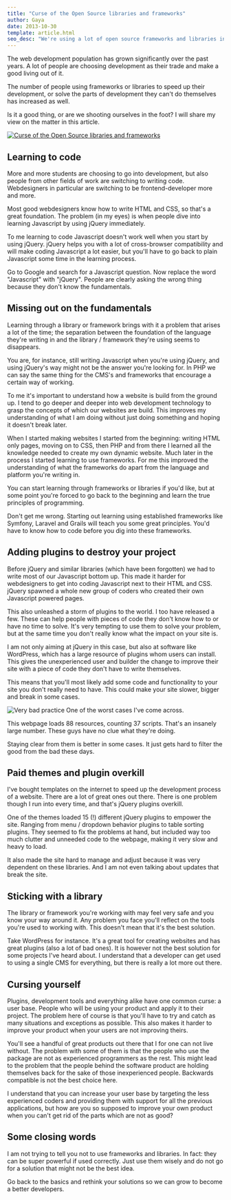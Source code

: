 ```yaml
---
title: "Curse of the Open Source libraries and frameworks"
author: Gaya
date: 2013-10-30
template: article.html
seo_desc: "We're using a lot of open source frameworks and libraries in web development these days. We have to be careful though. This article goes over many pitfalls."
---
```

The web development population has grown significantly over the past years. A lot of people are choosing development as their trade and make a good living out of it.

The number of people using frameworks or libraries to speed up their development, or solve the parts of development they can't do themselves has increased as well.

Is it a good thing, or are we shooting ourselves in the foot? I will share my view on the matter in this article.

[![Curse of the Open Source libraries and frameworks](/articles/curse-of-the-open-source-libraries-frameworks/curse-of-the-open-source-libraries-frameworks1.jpg)](http://www.gayadesign.com/articles/curse-of-the-open-source-libraries-frameworks/)

<span class="more"></span>

Learning to code
----------------

More and more students are choosing to go into development, but also people from other fields of work are switching to writing code. Webdesigners in particular are switching to be frontend-developer more and more.

Most good webdesigners know how to write HTML and CSS, so that's a great foundation. The problem (in my eyes) is when people dive into learning Javascript by using jQuery immediately.

To me learning to code Javascript doesn't work well when you start by using jQuery. jQuery helps you with a lot of cross-browser compatibility and will make coding Javascript a lot easier, but you'll have to go back to plain Javascript some time in the learning process.

Go to Google and search for a Javascript question. Now replace the word "Javascript" with "jQuery". People are clearly asking the wrong thing because they don't know the fundamentals.

Missing out on the fundamentals
-------------------------------

Learning through a library or framework brings with it a problem that arises a lot of the time; the separation between the foundation of the language they're writing in and the library / framework they're using seems to disappears.

You are, for instance, still writing Javascript when you're using jQuery, and using jQuery's way might not be the answer you're looking for. In PHP we can say the same thing for the CMS's and frameworks that encourage a certain way of working.

To me it's important to understand how a website is build from the ground up. I tend to go deeper and deeper into web development technology to grasp the concepts of which our websites are build. This improves my understanding of what I am doing without just doing something and hoping it doesn't break later.

When I started making websites I started from the beginning: writing HTML only pages, moving on to CSS, then PHP and from there I learned all the knowledge needed to create my own dynamic website. Much later in the process I started learning to use frameworks. For me this improved the understanding of what the frameworks do apart from the language and platform you're writing in.

You can start learning through frameworks or libraries if you'd like, but at some point you're forced to go back to the beginning and learn the true principles of programming.

Don't get me wrong. Starting out learning using established frameworks like Symfony, Laravel and Grails will teach you some great principles. You'd have to know how to code before you dig into these frameworks.

Adding plugins to destroy your project
--------------------------------------

Before jQuery and similar libraries (which have been forgotten) we had to write most of our Javascript bottom up. This made it harder for webdesigners to get into coding Javascript next to their HTML and CSS. jQuery spawned a whole new group of coders who created their own Javascript powered pages.

This also unleashed a storm of plugins to the world. I too have released a few. These can help people with pieces of code they don't know how to or have no time to solve. It's very tempting to use them to solve your problem, but at the same time you don't really know what the impact on your site is.

I am not only aiming at jQuery in this case, but also at software like WordPress, which has a large resource of plugins whom users can install. This gives the unexperienced user and builder the change to improve their site with a piece of code they don't have to write themselves.

This means that you'll most likely add some code and functionality to your site you don't really need to have. This could make your site slower, bigger and break in some cases.

![Very bad practice](/articles/curse-of-the-open-source-libraries-frameworks/script-overload.jpg) One of the worst cases I've come across.

This webpage loads 88 resources, counting 37 scripts. That's an insanely large number. These guys have no clue what they're doing.

Staying clear from them is better in some cases. It just gets hard to filter the good from the bad these days.

Paid themes and plugin overkill
-------------------------------

I've bought templates on the internet to speed up the development process of a website. There are a lot of great ones out there. There is one problem though I run into every time, and that's jQuery plugins overkill.

One of the themes loaded 15 (!) different jQuery plugins to empower the site. Ranging from menu / dropdown behavior plugins to table sorting plugins. They seemed to fix the problems at hand, but included way too much clutter and unneeded code to the webpage, making it very slow and heavy to load.

It also made the site hard to manage and adjust because it was very dependent on these libraries. And I am not even talking about updates that break the site.

Sticking with a library
-----------------------

The library or framework you're working with may feel very safe and you know your way around it. Any problem you face you'll reflect on the tools you're used to working with. This doesn't mean that it's the best solution.

Take WordPress for instance. It's a great tool for creating websites and has great plugins (also a lot of bad ones). It is however not the best solution for some projects I've heard about. I understand that a developer can get used to using a single CMS for everything, but there is really a lot more out there.

Cursing yourself
----------------

Plugins, development tools and everything alike have one common curse: a user base. People who will be using your product and apply it to their project. The problem here of course is that you'll have to try and catch as many situations and exceptions as possible. This also makes it harder to improve your product when your users are not improving theirs.

You'll see a handful of great products out there that I for one can not live without. The problem with some of them is that the people who use the package are not as experienced programmers as the rest. This might lead to the problem that the people behind the software product are holding themselves back for the sake of those inexperienced people. Backwards compatible is not the best choice here.

I understand that you can increase your user base by targeting the less experienced coders and providing them with support for all the previous applications, but how are you so supposed to improve your own product when you can't get rid of the parts which are not as good?

Some closing words
------------------

I am not trying to tell you not to use frameworks and libraries. In fact: they can be super powerful if used correctly. Just use them wisely and do not go for a solution that might not be the best idea.

Go back to the basics and rethink your solutions so we can grow to become a better developers.